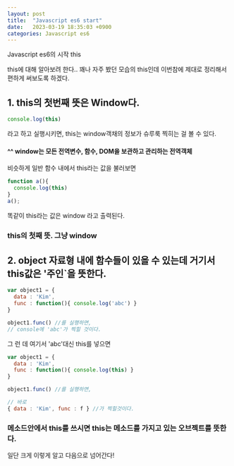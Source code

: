 ```yaml
---
layout: post
title:  "Javascript es6 start"
date:   2023-03-19 18:35:03 +0900
categories: Javascript es6 
---
```


Javascript es6의 시작 this

this에 대해 알아보려 한다.. 꽤나 자주 봤던 모습의 this인데 이번참에 제대로 정리해서 편하게 써보도록 하겠다.

## 1. this의 첫번째 뜻은 Window다.
```javascript
console.log(this)
```
라고 하고 실행시키면, this는 window객채의 정보가 슈루룩 찍히는 걸 볼 수 있다.
####   ^^ window는 모든 전역변수, 함수, DOM을 보관하고 관리하는 전역객체
비슷하게 일반 함수 내에서 this라는 값을 불러보면
```javascript
function a(){
  console.log(this)
}
a();
```
똑같이 this라는 값은 window 라고 출력된다. 
### this의 첫째 뜻. 그냥 window

## 2. object 자료형 내에 함수들이 있을 수 있는데 거기서 this값은 '주인`을 뜻한다.

```javascript
var object1 = {
  data : 'Kim',
  func : function(){ console.log('abc') } 
}

object1.func() //를 실행하면, 
// console에 'abc'가 찍힐 것이다.
```

그 런 데 여기서 'abc'대신 this를 넣으면

```javascript
var object1 = {
  data : 'Kim',
  func : function(){ console.log(this) } 
}

object1.func() //를 실행하면,

// 바로 
{ data : 'Kim', func : f } //가 찍힐것이다.
```

### 메소드안에서 this를 쓰시면 this는 메소드를 가지고 있는 오브젝트를 뜻한다.

일단 크게 이렇게 알고 다음으로 넘어간다!